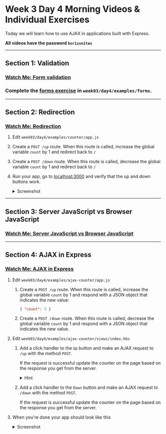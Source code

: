 # Week 3 Day 4 Morning Videos & Individual Exercises

Today we will learn how to use AJAX in applications built with Express.

**All videos have the password `horizonites`**

---

## Section 1: Validation

### [Watch Me: Form validation](https://www.youtube.com/watch?v=sLxK7WsqOfE&t=40s)

### Complete the [forms exercise](forms/) in `week03/day4/examples/forms`.

---

## Section 2: Redirection

### [Watch Me: Redirection](https://www.youtube.com/watch?v=e96X1pOlzL0&t=3s)

1. Edit `week03/day4/examples/counter/app.js`
1. Create a `POST /up` route. When this route is called, increase the global
variable `count` by 1 and redirect back to `/`
1. Create a `POST /down` route. When this route is called, decrease the global
variable `count` by 1 and redirect back to `/`
1. Run your app, go to [localhost:3000](http://localhost:3000) and verify
that the up and down buttons work.

    <details><summary>
    Screenshot
    </summary><p>

    ![Redirection exercise result](https://cl.ly/1a1l2U3V3i0N/Screen%20Recording%202017-06-13%20at%2012.07%20AM.gif)

    </p></details>

---

## Section 3: Server JavaScript vs Browser JavaScript

### [Watch Me: Server JavaScript vs Browser JavaScript](https://youtu.be/A5iTJZ-V_Vk)

---

## Section 4: AJAX in Express

### [Watch Me: AJAX in Express](https://youtu.be/81lPRvyBITM)

1. Edit `week03/day4/examples/ajax-counter/app.js`
    1. Create a `POST /up` route. When this route is called, increase the global
    variable `count` by 1 and respond with a JSON object that indicates the new
    value:

        ```json
        { "count": 5 }
        ```
    1. Create a `POST /down` route. When this route is called, decrease the global
    variable `count` by 1 and respond with a JSON object that indicates the new
    value.
1. Edit `week03/day4/examples/ajax-counter/views/index.hbs`
    1. Add a click handler to the `Up` button and make an AJAX request to
    `/up` with the method `POST`.

        If the request is successful update the counter on the page based
        on the response you get from the server.

        <details><summary>
        Hint
        </summary><p>

        Remember to [`.preventDefault()`](https://api.jquery.com/event.preventdefault/)

        </p></details>
    1. Add a click handler to the `Down` button and make an AJAX request to
    `/down` with the method `POST`.

        If the request is successful update the counter on the page based
        on the response you get from the server.

1. When you're done your app should look like this

    <details><summary>
    Screenshot
    </summary><p>

    ![AJAX exercise result](https://cl.ly/1a1l2U3V3i0N/Screen%20Recording%202017-06-13%20at%2012.07%20AM.gif)

    </p></details>
